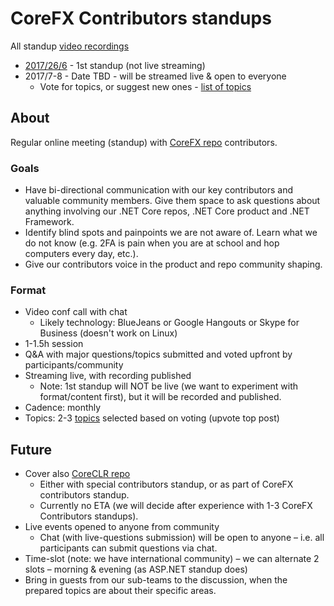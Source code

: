 # CoreFX Contributors standups

All standup [video recordings](https://www.youtube.com/playlist?list=PLRAdsfhKI4OWA9B347EDadCzpw8VrF0M0)

* [2017/26/6](Standups/2017-06.md) - 1st standup (not live streaming)
* 2017/7-8 - Date TBD - will be streamed live & open to everyone
    * Vote for topics, or suggest new ones - [list of topics](https://github.com/dotnet/corefx-standup/issues)

## About

Regular online meeting (standup) with [CoreFX repo](https://github.com/dotnet/corefx) contributors.

### Goals
* Have bi-directional communication with our key contributors and valuable community members. Give them space to ask questions about anything involving our .NET Core repos, .NET Core product and .NET Framework.
* Identify blind spots and painpoints we are not aware of. Learn what we do not know (e.g. 2FA is pain when you are at school and hop computers every day, etc.).
* Give our contributors voice in the product and repo community shaping.

### Format

* Video conf call with chat
    * Likely technology: BlueJeans or Google Hangouts or Skype for Business (doesn't work on Linux)
* 1-1.5h session
* Q&A with major questions/topics submitted and voted upfront by participants/community
* Streaming live, with recording published
    * Note: 1st standup will NOT be live (we want to experiment with format/content first), but it will be recorded and published.
* Cadence: monthly
* Topics: 2-3 [topics](https://github.com/dotnet/corefx-standup/issues) selected based on voting (upvote top post)

## Future

* Cover also [CoreCLR repo](https://github.com/dotnet/coreclr)
    * Either with special contributors standup, or as part of CoreFX contributors standup.
    * Currently no ETA (we will decide after experience with 1-3 CoreFX Contributors standups).
* Live events opened to anyone from community
    * Chat (with live-questions submission) will be open to anyone – i.e. all participants can submit questions via chat.
* Time-slot (note: we have international community) – we can alternate 2 slots – morning & evening (as ASP.NET standup does)
* Bring in guests from our sub-teams to the discussion, when the prepared topics are about their specific areas.
